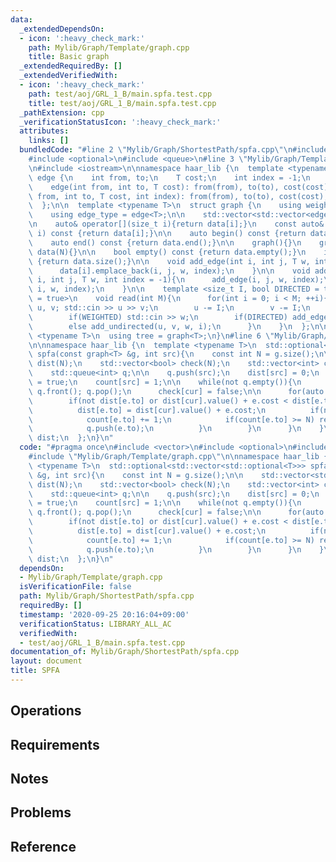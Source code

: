 ```yaml
---
data:
  _extendedDependsOn:
  - icon: ':heavy_check_mark:'
    path: Mylib/Graph/Template/graph.cpp
    title: Basic graph
  _extendedRequiredBy: []
  _extendedVerifiedWith:
  - icon: ':heavy_check_mark:'
    path: test/aoj/GRL_1_B/main.spfa.test.cpp
    title: test/aoj/GRL_1_B/main.spfa.test.cpp
  _pathExtension: cpp
  _verificationStatusIcon: ':heavy_check_mark:'
  attributes:
    links: []
  bundledCode: "#line 2 \"Mylib/Graph/ShortestPath/spfa.cpp\"\n#include <vector>\n\
    #include <optional>\n#include <queue>\n#line 3 \"Mylib/Graph/Template/graph.cpp\"\
    \n#include <iostream>\n\nnamespace haar_lib {\n  template <typename T>\n  struct\
    \ edge {\n    int from, to;\n    T cost;\n    int index = -1;\n    edge(){}\n\
    \    edge(int from, int to, T cost): from(from), to(to), cost(cost){}\n    edge(int\
    \ from, int to, T cost, int index): from(from), to(to), cost(cost), index(index){}\n\
    \  };\n\n  template <typename T>\n  struct graph {\n    using weight_type = T;\n\
    \    using edge_type = edge<T>;\n\n    std::vector<std::vector<edge<T>>> data;\n\
    \n    auto& operator[](size_t i){return data[i];}\n    const auto& operator[](size_t\
    \ i) const {return data[i];}\n\n    auto begin() const {return data.begin();}\n\
    \    auto end() const {return data.end();}\n\n    graph(){}\n    graph(int N):\
    \ data(N){}\n\n    bool empty() const {return data.empty();}\n    int size() const\
    \ {return data.size();}\n\n    void add_edge(int i, int j, T w, int index = -1){\n\
    \      data[i].emplace_back(i, j, w, index);\n    }\n\n    void add_undirected(int\
    \ i, int j, T w, int index = -1){\n      add_edge(i, j, w, index);\n      add_edge(j,\
    \ i, w, index);\n    }\n\n    template <size_t I, bool DIRECTED = true, bool WEIGHTED\
    \ = true>\n    void read(int M){\n      for(int i = 0; i < M; ++i){\n        int\
    \ u, v; std::cin >> u >> v;\n        u -= I;\n        v -= I;\n        T w = 1;\n\
    \        if(WEIGHTED) std::cin >> w;\n        if(DIRECTED) add_edge(u, v, w, i);\n\
    \        else add_undirected(u, v, w, i);\n      }\n    }\n  };\n\n  template\
    \ <typename T>\n  using tree = graph<T>;\n}\n#line 6 \"Mylib/Graph/ShortestPath/spfa.cpp\"\
    \n\nnamespace haar_lib {\n  template <typename T>\n  std::optional<std::vector<std::optional<T>>>\
    \ spfa(const graph<T> &g, int src){\n    const int N = g.size();\n\n    std::vector<std::optional<T>>\
    \ dist(N);\n    std::vector<bool> check(N);\n    std::vector<int> count(N);\n\
    \    std::queue<int> q;\n\n    q.push(src);\n    dist[src] = 0;\n    check[src]\
    \ = true;\n    count[src] = 1;\n\n    while(not q.empty()){\n      auto cur =\
    \ q.front(); q.pop();\n      check[cur] = false;\n\n      for(auto &e : g[cur]){\n\
    \        if(not dist[e.to] or dist[cur].value() + e.cost < dist[e.to].value()){\n\
    \          dist[e.to] = dist[cur].value() + e.cost;\n          if(not check[e.to]){\n\
    \            count[e.to] += 1;\n            if(count[e.to] >= N) return std::nullopt;\n\
    \            q.push(e.to);\n          }\n        }\n      }\n    }\n\n    return\
    \ dist;\n  };\n}\n"
  code: "#pragma once\n#include <vector>\n#include <optional>\n#include <queue>\n\
    #include \"Mylib/Graph/Template/graph.cpp\"\n\nnamespace haar_lib {\n  template\
    \ <typename T>\n  std::optional<std::vector<std::optional<T>>> spfa(const graph<T>\
    \ &g, int src){\n    const int N = g.size();\n\n    std::vector<std::optional<T>>\
    \ dist(N);\n    std::vector<bool> check(N);\n    std::vector<int> count(N);\n\
    \    std::queue<int> q;\n\n    q.push(src);\n    dist[src] = 0;\n    check[src]\
    \ = true;\n    count[src] = 1;\n\n    while(not q.empty()){\n      auto cur =\
    \ q.front(); q.pop();\n      check[cur] = false;\n\n      for(auto &e : g[cur]){\n\
    \        if(not dist[e.to] or dist[cur].value() + e.cost < dist[e.to].value()){\n\
    \          dist[e.to] = dist[cur].value() + e.cost;\n          if(not check[e.to]){\n\
    \            count[e.to] += 1;\n            if(count[e.to] >= N) return std::nullopt;\n\
    \            q.push(e.to);\n          }\n        }\n      }\n    }\n\n    return\
    \ dist;\n  };\n}\n"
  dependsOn:
  - Mylib/Graph/Template/graph.cpp
  isVerificationFile: false
  path: Mylib/Graph/ShortestPath/spfa.cpp
  requiredBy: []
  timestamp: '2020-09-25 20:16:04+09:00'
  verificationStatus: LIBRARY_ALL_AC
  verifiedWith:
  - test/aoj/GRL_1_B/main.spfa.test.cpp
documentation_of: Mylib/Graph/ShortestPath/spfa.cpp
layout: document
title: SPFA
---
```


## Operations

## Requirements

## Notes

## Problems

## Reference

